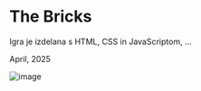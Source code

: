 # The Bricks

Igra je izdelana s HTML, CSS in JavaScriptom, ...

April, 2025

![image](https://github.com/user-attachments/assets/26a89518-1b56-4ab4-959a-7a39d5f1eed7)
